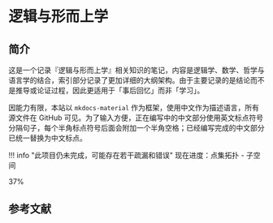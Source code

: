 # 逻辑与形而上学

## 简介
这是一个记录『逻辑与形而上学』相关知识的笔记，内容是逻辑学、数学、哲学与语言学的结合，索引部分记录了更加详细的大纲架构。由于主要记录的是结论而不是推导或论证过程，因此更适用于「事后回忆」而非「学习」。

因能力有限，本站以 `mkdocs-material` 作为框架，使用中文作为描述语言，所有源文件在 GitHub 可见。为了输入方便，正在编写中的中文部分使用英文标点符号分隔句子，每个半角标点符号后面会附加一个半角空格；已经编写完成的中文部分已统一替换为中文标点。

!!! info "此项目仍未完成，可能存在若干疏漏和错误"
    <label> 现在进度：点集拓扑 - 子空间 </label>
    <div class="progress-container">
        <div class="progress-percentage" style="width: 37%;"> 37% </div>
    </div>

## 参考文献

<div class="ref"> </div>

<style>
.ref {
    display: flex;
    flex-direction: column;
}

.entry {
    display: flex;
    flex-direction: row;
}

.index {
    min-width: 2.4em;
    font-weight: 600;
}
.index:before {
    content: "[";
}
.index:after {
    content: "]";
}

.value {
    flex-grow: 1;
}
</style>

<script>
const entryList = [
    // PART I
    "蔡曙山.认知科学导论[M]. 人民出版社:北京, 2021:1-697.",
    "华东师范大学哲学系逻辑学教研室.形式逻辑[M]. 华东师大出版社:上海, 2016:1-193.",
    "[英]Julian Baggini, [美]Peter S. Fosl.简单的哲学[M]. 陶涛,译. 中国人民大学出版社:北京, 2016:1-266.",
    "Robin Turner,Nick Nicholas.Lojban For Beginners[EB/OL].",
    // PART II
    "蔡曙山,邹崇理.自然语言形式理论研究[M]. 人民出版社:北京, 2010:1-604.",
    "陈波.逻辑哲学[M]. 北京大学出版社:北京, 2006:1-364.",
    "黄敏.分析哲学导论[M]. 中山大学出版社:广州, 2009:1-362.",
    "[美]Stewart Shapiro.数学哲学：对数学的思考[M]. 郝兆宽,杨睿之,译. 复旦大学出版社:上海, 2009:1-281.",
    // PART III
    "汪芳庭.数学基础[M]. 高等教育出版社:北京, 2018:1-271.",
    "汪芳庭.数理逻辑[M]. 中国科学技术大学出版社:合肥, 2010:1-188.",
    "郝兆宽,杨睿之,杨跃.数理逻辑：证明及其限度[M]. 复旦大学出版社:上海, 2020:1-243.",
    "[美]Michael Sipser.计算理论导引[M]. 唐常杰,陈鹏,向勇,刘齐宏,译. 机械工业出版社:北京, 2006:155-220",
    "Graham Priest.An Introduction to Non-Classical Logic: from if to is[M]. Cambridge University Press:Cambridge, 2008:1-583.",
    // PART IV
    "John Stillwell.Reverse Mathematics: Proofs from the Inside out[M]. Princeton University Press:Oxford, 2018:1-167",
    "熊金城.点集拓扑讲义[M]. 高等教育出版社:北京, 2020:1-162."
];

entryList.forEach((item, index) => {
    const newEntry = document.createElement("div");
    const newValue = document.createElement("div");
    const newIndex = document.createElement("div");
    newEntry.className = "entry";
    newValue.className = "value";
    newIndex.className = "index";
    newValue.innerText = item;
    newIndex.innerText = index + 1;
    newEntry.append(newIndex);
    newEntry.append(newValue);
    document.querySelector(".ref").append(newEntry);
});
</script>
